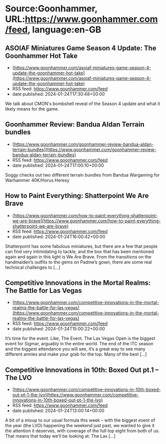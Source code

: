 # Source:Goonhammer, URL:https://www.goonhammer.com/feed, language:en-GB

## ASOIAF Miniatures Game Season 4 Update: The Goonhammer Hot Take
 - [https://www.goonhammer.com/asoiaf-miniatures-game-season-4-update-the-goonhammer-hot-take](https://www.goonhammer.com/asoiaf-miniatures-game-season-4-update-the-goonhammer-hot-take)
 - RSS feed: https://www.goonhammer.com/feed
 - date published: 2024-01-24T17:30:48+00:00

We talk about CMON's bombshell reveal of the Season 4 update and what it likely means for the game.

## Goonhammer Review: Bandua Aldan Terrain bundles
 - [https://www.goonhammer.com/goonhammer-review-bandua-aldan-terrain-bundles](https://www.goonhammer.com/goonhammer-review-bandua-aldan-terrain-bundles)
 - RSS feed: https://www.goonhammer.com/feed
 - date published: 2024-01-24T17:00:10+00:00

Soggy checks out two different terrain bundles from Bandua Wargaming for Warhammer 40K/Horus Heresy

## How to Paint Everything: Shatterpoint We Are Brave
 - [https://www.goonhammer.com/how-to-paint-everything-shatterpoint-we-are-brave](https://www.goonhammer.com/how-to-paint-everything-shatterpoint-we-are-brave)
 - RSS feed: https://www.goonhammer.com/feed
 - date published: 2024-01-24T16:00:42+00:00

Shatterpoint has some fabulous miniatures, but there are a few that people can find very intimidating to tackle, and the box that has been mentioned again and again in this light is We Are Brave. From the transitions on the handmaiden&#8217;s outfits to the gems on Padme&#8217;s gown, there are some real technical challenges to [&#8230;]

## Competitive Innovations in the Mortal Realms: The Battle for Las Vegas
 - [https://www.goonhammer.com/competitive-innovations-in-the-mortal-realms-the-battle-for-las-vegas](https://www.goonhammer.com/competitive-innovations-in-the-mortal-realms-the-battle-for-las-vegas)
 - RSS feed: https://www.goonhammer.com/feed
 - date published: 2024-01-24T15:00:22+00:00

It&#8217;s time for the event. Like, The Event. The Las Vegas Open is the biggest event for Sigmar, arguably in the entire world. The end of the ITC season and the biggest attendance you will see, it&#8217;s a great way to see many different armies and make your grab for the top. Many of the best [&#8230;]

## Competitive Innovations in 10th: Boxed Out pt.1 – The LVO
 - [https://www.goonhammer.com/competitive-innovations-in-10th-boxed-out-pt-1-the-lvo](https://www.goonhammer.com/competitive-innovations-in-10th-boxed-out-pt-1-the-lvo)
 - RSS feed: https://www.goonhammer.com/feed
 - date published: 2024-01-24T13:00:14+00:00

A bit of a mixup to our usual formula this week &#8211; with the biggest event of the year (the LVO) happening the weekend just past, we wanted to give it the attention it deserves, with coverage of the full top eight from both of us. That means that today we&#8217;ll be looking at: The Las [&#8230;]

